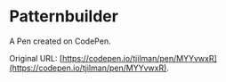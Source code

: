 # Patternbuilder

A Pen created on CodePen.

Original URL: [https://codepen.io/tjilman/pen/MYYvwxR](https://codepen.io/tjilman/pen/MYYvwxR).


